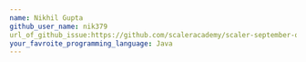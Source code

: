 ```yaml
---
name: Nikhil Gupta
github_user_name: nik379
url_of_github_issue:https://github.com/scaleracademy/scaler-september-open-source-challenge/issues/313
your_favroite_programming_language: Java
---
```

